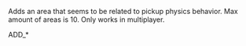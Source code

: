 Adds an area that seems to be related to pickup physics behavior.
Max amount of areas is 10. Only works in multiplayer.

ADD_*